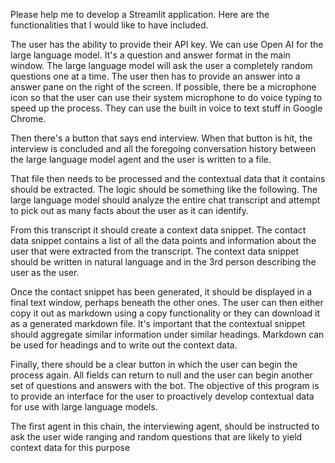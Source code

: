 Please help me to develop a Streamlit application. Here are the functionalities that I would like to have included. 

The user has the ability to provide their API key. We can use Open AI for the large language model. It's a question and answer format in the main window. The large language model will ask the user a completely random questions one at a time. The user then has to provide an answer into a answer pane on the right of the screen. If possible, there be a microphone icon so that the user can use their system microphone to do voice typing to speed up the process. They can use the built in voice to text stuff in Google Chrome. 

Then there's a button that says end interview. When that button is hit, the interview is concluded and all the foregoing conversation history between the large language model agent and the user is written to a file. 

That file then needs to be processed and the contextual data that it contains should be extracted. The logic should be something like the following. The large language model should analyze the entire chat transcript and attempt to pick out as many facts about the user as it can identify. 

From this transcript it should create a context data snippet. The contact data snippet contains a list of all the data points and information about the user that were extracted from the transcript. The context data snippet should be written in natural language and in the 3rd person describing the user as the user. 

Once the contact snippet has been generated, it should be displayed in a final text window, perhaps beneath the other ones. The user can then either copy it out as markdown using a copy functionality or they can download it as a generated markdown file. It's important that the contextual snippet should aggregate similar information under similar headings. Markdown can be used for headings and to write out the context data. 

Finally, there should be a clear button in which the user can begin the process again. All fields can return to null and the user can begin another set of questions and answers with the bot. The objective of this program is to provide an interface for the user to proactively develop contextual data for use with large language models. 

The first agent in this chain, the interviewing agent, should be instructed to ask the user wide ranging and random questions that are likely to yield context data for this purpose